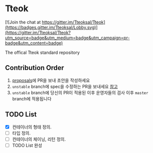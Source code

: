 # Tteok

[![Join the chat at https://gitter.im/Tteoksal/Tteok](https://badges.gitter.im/Tteoksal/Lobby.svg)](https://gitter.im/Tteoksal/Tteok?utm_source=badge&utm_medium=badge&utm_campaign=pr-badge&utm_content=badge)

The offical Tteok standard repository

## Contribution Order

1. [proposals](https://github.com/Tteoksal/proposals)에 PR을 보내 초안을 작성하세요
2. `unstable` branch에 spec을 수정하는 PR을 보내세요 [참고](https://blog.github.com/2016-08-15-change-the-base-branch-of-a-pull-request)
3. `unstable` branch에 당신의 PR이 적용된 이후 운영자들의 검사 이후 `master` branch에 적용됩니다

## TODO List

- [x] 컨테이너의 형태 정의.
- [ ] 타입 정의.
- [ ] 컨테이너의 체이닝, 리턴 정의.
- [ ] TODO List 완성